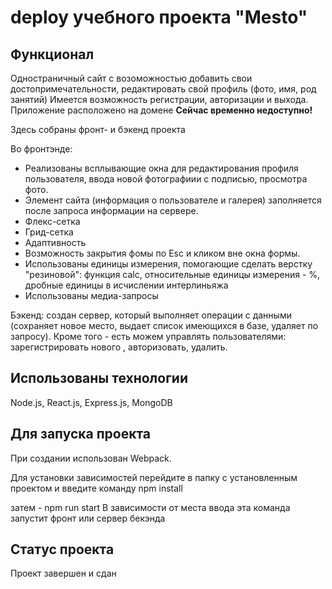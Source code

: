 # deploy учебного проекта "Mesto"
## Функционал
Одностраничный сайт с возоможностью добавить свои достопримечательности, редактировать свой профиль (фото, имя, род занятий) 
Имеется возможность регистрации, авторизации и выхода.
Приложение расположено на домене 
**Сейчас временно недоступно!**
<!-- https://manproj.students.nomoredomains.sbs/ -->

Здесь собраны фронт- и бэкенд проекта

Во фронтэнде:
* Реализованы всплывающие окна для редактирования профиля пользователя, ввода новой фотографиии с подписью, просмотра фото.
* Элемент сайта (информация о пользователе и галерея) заполняется после запроса информации на сервере.
* Флекс-сетка
* Грид-сетка
* Адаптивность
* Возможность закрытия фомы по Esc и кликом вне окна формы.
* Использованы единицы измерения, помогающие сделать верстку "резиновой": функция calc, относительные единицы измерения - %, дробные единицы в исчислении интерлиньяжа
* Использованы медиа-запросы

Бэкенд: создан сервер, который выполняет операции с данными (сохраняет новое место, выдает список имеющихся в базе, удаляет по запросу).
Кроме того - есть можем управлять пользователями: зарегистрировать нового , авторизовать, удалить.

## Использованы технологии
Node.js, React.js, Express.js, MongoDB

## Для запуска проекта
При создании использован Webpack. 

Для установки зависимостей перейдите в папку с установленным проектом и введите команду 
npm install

затем - npm run start
В зависимости от места ввода эта команда запустит фронт или сервер бекэнда

## Статус проекта
Проект завершен и сдан
